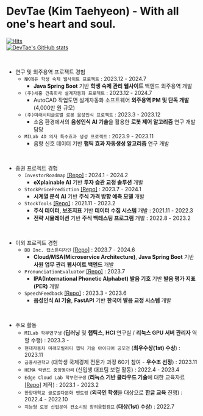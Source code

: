 DevTae (Kim Taehyeon) - With all one's heart and soul.
=====


[![Hits](https://hits.seeyoufarm.com/api/count/incr/badge.svg?url=https%3A%2F%2Fgithub.com%2FDevTae&count_bg=%2379C83D&title_bg=%23555555&icon=&icon_color=%23E7E7E7&title=hits&edge_flat=false)](https://hits.seeyoufarm.com)
<br/>
[![DevTae's GitHub stats](https://github-readme-stats.vercel.app/api?username=DevTae)](https://github.com/anuraghazra/github-readme-stats)

<br/>

- 연구 및 외주용역 프로젝트 경험
  - `NK에듀 학생 숙제 웹사이트 프로젝트` : 2023.12 - 2024.7
    - **Java Spring Boot** 기반 **학생 숙제 관리 웹사이트** 백엔드 외주용역 개발
  - `(주)세홍 건축회사 설계자동화 프로젝트` : 2023.12 - 2024.7
    - AutoCAD 작업도면 설계자동화 소프트웨어 **외주용역 PM 및 단독 개발** (4,000만 원 규모)
  - `(주)미래시티글로벌 로봇 음성인식 프로젝트` : 2023.3 - 2023.12
    - 소음 환경에서의 **음성인식 AI 기술**을 활용한 **로봇 제어 알고리즘** 연구 개발 담당
  - `MILab 4D 의자 특수효과 생성 프로젝트` : 2023.9 - 2023.11
    - 음향 신호 데이터 기반 **햅틱 효과 자동생성 알고리즘** 연구 개발

<br/>

- 증권 프로젝트 경험
  - `InvestorRoadmap` [[Repo]](https://github.com/DevTae/InvestorRoadmap) : 2024.1 - 2024.2
    - **eXplainable AI** 기반 **투자 습관 교정 솔루션** 개발
  - `StockPricePrediction` [[Repo]](https://github.com/DevTae/StockPricePredictionPreview) : 2023.7 - 2024.1
    - **시계열 분석 AI** 기반 **주식 가격 방향 예측 모델** 개발
  - `StockTools` [[Repo]](https://github.com/DevTae/StockToolsPreview) : 2021.11 - 2023.2
    - **주식 데이터, 보조지표** 기반 **데이터 수집 시스템** 개발 : 2021.11 - 2022.3
    - **전략 시뮬레이션** 기반 **주식 백테스팅 프로그램** 개발 : 2022.8 - 2023.2

<br/>

- 이외 프로젝트 경험
  - `DB Inc. 캡스톤디자인` [[Repo]](https://github.com/DB-Inc-Capstone) : 2023.7 - 2024.6
    - **Cloud/MSA(Microservice Architecture)**, **Java Spring Boot** 기반 **사원 업무 관리 웹사이트 백엔드** 개발
  - `PronunciationEvaluator` [[Repo]](https://github.com/DevTae/PronunciationEvaluator) : 2023.7
    - **IPA(International Phonetic Alphabet) 발음 기호** 기반 **발음 평가 지표(PER)** 개발
  - `SpeechFeedback` [[Repo]](https://github.com/DevTae/SpeechFeedback) : 2023.3 - 2023.6
    - **음성인식 AI 기술**, **FastAPI** 기반 **한국어 발음 교정 시스템** 개발

<br/>

- 주요 활동
  - `MILab 학부연구생` (**딥러닝** 및 **햅틱스**, **HCI** 연구실 / **리눅스 GPU 서버 관리자** 역할 수행) : 2023.3 -
  - `현대자동차 미래모빌리티 햅틱 기술 아이디어 공모전` (**최우수상(1st) 수상**) : 2023.11
  - `금융사관학교` (대학생 국제경제 전문가 과정 60기 참여 - **우수조 선정**) : 2023.11
  - `HEMA 락밴드 중앙동아리` (신입생 대표팀 보컬 활동) : 2022.4 - 2023.4
  - `Edge Cloud Lab 학부연구생` (**리눅스 기반 클라우드 기술**에 대한 교육자료 [[Repo]](https://github.com/DevTae/Linux-Device-Driver) 제작) : 2023.1 - 2023.2
  - `한양대학교 글로벌다문화 멘토링` (**외국인 학생**을 대상으로 **한글 교육** 진행) : 2022.4 - 2022.10
  - `지능형 로봇 산업분야 컨소시엄 창의융합캠프` (**대상(1st) 수상**) : 2022.7

<br/>
